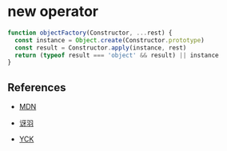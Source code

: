 # new operator

```js
function objectFactory(Constructor, ...rest) {
  const instance = Object.create(Constructor.prototype)
  const result = Constructor.apply(instance, rest)
  return (typeof result === 'object' && result) || instance
}
```

## References

- [MDN](https://developer.mozilla.org/en-US/docs/Web/JavaScript/Reference/Operators/new)

- [讶羽](https://github.com/mqyqingfeng/Blog/issues/13)

- [YCK](https://juejin.im/post/5c7b963ae51d453eb173896e)
